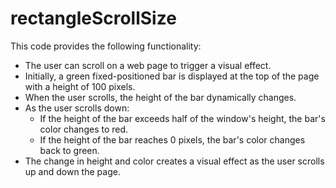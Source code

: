 # rectangleScrollSize

This code provides the following functionality:

- The user can scroll on a web page to trigger a visual effect.
- Initially, a green fixed-positioned bar is displayed at the top of the page with a height of 100 pixels.
- When the user scrolls, the height of the bar dynamically changes.
- As the user scrolls down:
  - If the height of the bar exceeds half of the window's height, the bar's color changes to red.
  - If the height of the bar reaches 0 pixels, the bar's color changes back to green.
- The change in height and color creates a visual effect as the user scrolls up and down the page.